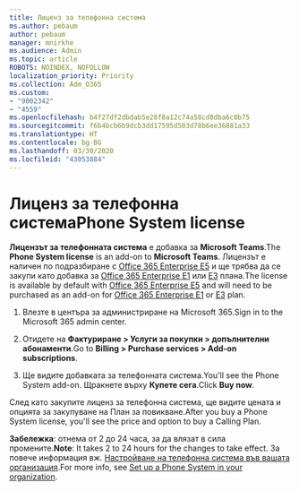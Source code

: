 ```yaml
---
title: Лиценз за телефонна система
ms.author: pebaum
author: pebaum
manager: mnirkhe
ms.audience: Admin
ms.topic: article
ROBOTS: NOINDEX, NOFOLLOW
localization_priority: Priority
ms.collection: Adm_O365
ms.custom:
- "9002342"
- "4559"
ms.openlocfilehash: b4f27df2dbdab5e28f8a12c74a58cd8dba6c0b75
ms.sourcegitcommit: f6b4bcb6b9dcb3dd17595d503d78b6ee36881a33
ms.translationtype: HT
ms.contentlocale: bg-BG
ms.lasthandoff: 03/30/2020
ms.locfileid: "43053884"
---
```

# <a name="phone-system-license"></a><span data-ttu-id="2db5b-102">Лиценз за телефонна система</span><span class="sxs-lookup"><span data-stu-id="2db5b-102">Phone System license</span></span>

<span data-ttu-id="2db5b-103">**Лицензът за телефонната система** е добавка за **Microsoft Teams**.</span><span class="sxs-lookup"><span data-stu-id="2db5b-103">The **Phone System license** is an add-on to **Microsoft Teams**.</span></span> <span data-ttu-id="2db5b-104">Лицензът е наличен по подразбиране с [Office 365 Enterprise E5](https://www.microsoft.com/microsoft-365/business/office-365-enterprise-e5-business-software?rtc=1&activetab=pivot%3aoverviewtab) и ще трябва да се закупи като добавка за [Office 365 Enterprise E1](https://products.office.com/business/office-365-enterprise-e1-business-software) или [E3](https://products.office.com/business/office-365-enterprise-e3-business-software) плана.</span><span class="sxs-lookup"><span data-stu-id="2db5b-104">The license is available by default with [Office 365 Enterprise E5](https://www.microsoft.com/microsoft-365/business/office-365-enterprise-e5-business-software?rtc=1&activetab=pivot%3aoverviewtab) and will need to be purchased as an add-on for [Office 365 Enterprise E1](https://products.office.com/business/office-365-enterprise-e1-business-software) or [E3](https://products.office.com/business/office-365-enterprise-e3-business-software) plan.</span></span>

1. <span data-ttu-id="2db5b-105">Влезте в центъра за администриране на Microsoft 365.</span><span class="sxs-lookup"><span data-stu-id="2db5b-105">Sign in to the Microsoft 365 admin center.</span></span>

2. <span data-ttu-id="2db5b-106">Отидете на **Фактуриране > Услуги за покупки > допълнителни абонаменти**.</span><span class="sxs-lookup"><span data-stu-id="2db5b-106">Go to **Billing > Purchase services > Add-on subscriptions**.</span></span> 

3. <span data-ttu-id="2db5b-107">Ще видите добавката за телефонната система.</span><span class="sxs-lookup"><span data-stu-id="2db5b-107">You'll see the Phone System add-on.</span></span> <span data-ttu-id="2db5b-108">Щракнете върху **Купете сега**.</span><span class="sxs-lookup"><span data-stu-id="2db5b-108">Click **Buy now**.</span></span>

<span data-ttu-id="2db5b-109">След като закупите лиценз за телефонна система, ще видите цената и опцията за закупуване на План за повикване.</span><span class="sxs-lookup"><span data-stu-id="2db5b-109">After you buy a Phone System license, you'll see the price and option to buy a Calling Plan.</span></span>

<span data-ttu-id="2db5b-110">**Забележка**: отнема от 2 до 24 часа, за да влязат в сила промените.</span><span class="sxs-lookup"><span data-stu-id="2db5b-110">**Note**: It takes 2 to 24 hours for the changes to take effect.</span></span> <span data-ttu-id="2db5b-111">За повече информация вж. [Настройване на телефонна система във вашата организация](https://docs.microsoft.com/MicrosoftTeams/setting-up-your-phone-system).</span><span class="sxs-lookup"><span data-stu-id="2db5b-111">For more info, see [Set up a Phone System in your organization](https://docs.microsoft.com/MicrosoftTeams/setting-up-your-phone-system).</span></span> 

